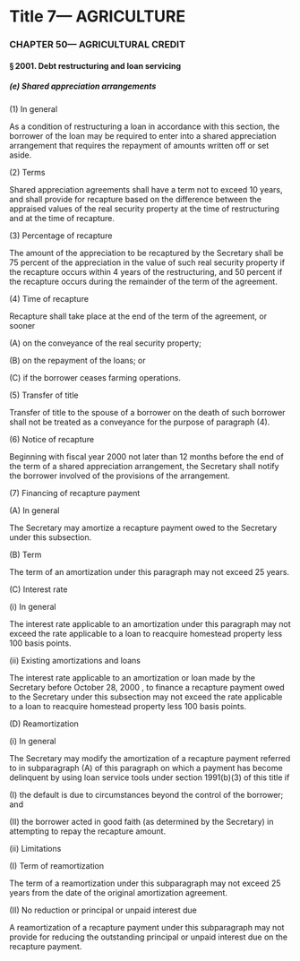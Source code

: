 
# Title 7— AGRICULTURE
### CHAPTER 50— AGRICULTURAL CREDIT
#### § 2001. Debt restructuring and loan servicing
##### (e) Shared appreciation arrangements

(1) In general

As a condition of restructuring a loan in accordance with this section, the borrower of the loan may be required to enter into a shared appreciation arrangement that requires the repayment of amounts written off or set aside.

(2) Terms

Shared appreciation agreements shall have a term not to exceed 10 years, and shall provide for recapture based on the difference between the appraised values of the real security property at the time of restructuring and at the time of recapture.

(3) Percentage of recapture

The amount of the appreciation to be recaptured by the Secretary shall be 75 percent of the appreciation in the value of such real security property if the recapture occurs within 4 years of the restructuring, and 50 percent if the recapture occurs during the remainder of the term of the agreement.

(4) Time of recapture

Recapture shall take place at the end of the term of the agreement, or sooner

(A) on the conveyance of the real security property;

(B) on the repayment of the loans; or

(C) if the borrower ceases farming operations.

(5) Transfer of title

Transfer of title to the spouse of a borrower on the death of such borrower shall not be treated as a conveyance for the purpose of paragraph (4).

(6) Notice of recapture

Beginning with fiscal year 2000 not later than 12 months before the end of the term of a shared appreciation arrangement, the Secretary shall notify the borrower involved of the provisions of the arrangement.

(7) Financing of recapture payment

(A) In general

The Secretary may amortize a recapture payment owed to the Secretary under this subsection.

(B) Term

The term of an amortization under this paragraph may not exceed 25 years.

(C) Interest rate

(i) In general

The interest rate applicable to an amortization under this paragraph may not exceed the rate applicable to a loan to reacquire homestead property less 100 basis points.

(ii) Existing amortizations and loans

The interest rate applicable to an amortization or loan made by the Secretary before October 28, 2000 , to finance a recapture payment owed to the Secretary under this subsection may not exceed the rate applicable to a loan to reacquire homestead property less 100 basis points.

(D) Reamortization

(i) In general

The Secretary may modify the amortization of a recapture payment referred to in subparagraph (A) of this paragraph on which a payment has become delinquent by using loan service tools under section 1991(b)(3) of this title if

(I) the default is due to circumstances beyond the control of the borrower; and

(II) the borrower acted in good faith (as determined by the Secretary) in attempting to repay the recapture amount.

(ii) Limitations

(I) Term of reamortization

The term of a reamortization under this subparagraph may not exceed 25 years from the date of the original amortization agreement.

(II) No reduction or principal or unpaid interest due

A reamortization of a recapture payment under this subparagraph may not provide for reducing the outstanding principal or unpaid interest due on the recapture payment.
